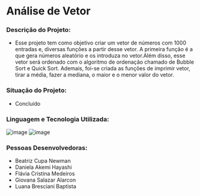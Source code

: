 # Análise de Vetor

### Descrição do Projeto:
-  Esse projeto tem como objetivo criar um vetor de números com 1000 entradas e, diversas funções a partir desse vetor. A primeira função é a que gera números aleatório e os introduza no vetor.Além disso, esse vetor será ordenado com o algoritmo de ordenação chamado de Bubble Sort e Quick Sort. Ademais, foi-se criada as funções de imprimir vetor, tirar a média, fazer a mediana, o maior e o menor valor do vetor. 

### Situação do Projeto: 
- Concluído

### Linguagem e Tecnologia Utilizada:

![image](https://img.shields.io/badge/C-00599C?style=for-the-badge&logo=c&logoColor=white) ![image](https://img.shields.io/badge/VSCode-0078D4?style=for-the-badge&logo=visual%20studio%20code&logoColor=white)


### Pessoas Desenvolvedoras: 
- Beatriz Cupa Newman
- Daniela Akemi Hayashi
- Flávia Cristina Medeiros
- Giovana Salazar Alarcon
- Luana Bresciani Baptista

